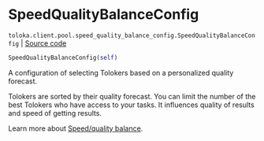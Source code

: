 # SpeedQualityBalanceConfig
`toloka.client.pool.speed_quality_balance_config.SpeedQualityBalanceConfig` | [Source code](https://github.com/Toloka/toloka-kit/blob/v1.1.1/src/client/pool/speed_quality_balance_config.py#L10)

```python
SpeedQualityBalanceConfig(self)
```

A configuration of selecting Tolokers based on a personalized quality forecast.


Tolokers are sorted by their quality forecast. You can limit the number of the best Tolokers who have access to your tasks.
It influences quality of results and speed of getting results.

Learn more about [Speed/quality balance](https://toloka.ai/en/docs/guide/concepts/adjust).

